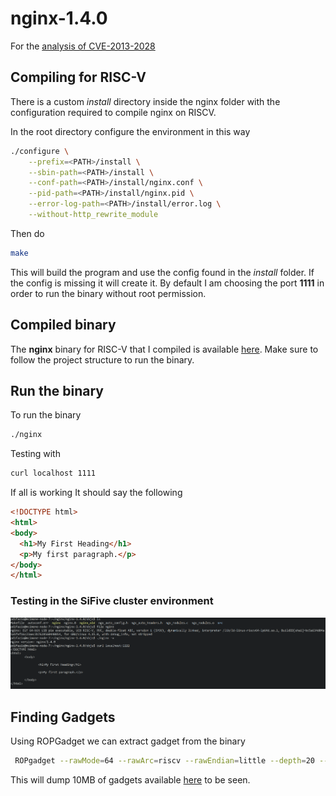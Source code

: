 nginx-1.4.0
===========

For the [analysis of CVE-2013-2028](https://www.vnsecurity.net/research/2013/05/21/analysis-of-nginx-cve-2013-2028.html)

## Compiling for RISC-V

There is a custom _install_ directory inside the nginx folder with the configuration required to compile nginx on RISCV.

In the root directory configure the environment in this way

```bash
./configure \
    --prefix=<PATH>/install \
    --sbin-path=<PATH>/install \
    --conf-path=<PATH>/install/nginx.conf \
    --pid-path=<PATH>/install/nginx.pid \
    --error-log-path=<PATH>/install/error.log \
    --without-http_rewrite_module
```

Then do 

```bash
make
```

This will build the program and use the config found in the _install_ folder. If the config is missing it will create it. By default I am choosing the port **1111** in order to run the binary without root permission.

## Compiled binary
The **nginx** binary for RISC-V that I compiled is available [here](https://github.com/BlessedRebuS/RISCV-Attacks/blob/main/nginx-1.4.0/objs/nginx). Make sure to follow the project structure to run the binary.

## Run the binary
To run the binary

```bash
./nginx
```

Testing with

```bash
curl localhost 1111
```

If all is working It should say the following

```html
<!DOCTYPE html>
<html>
<body>
  <h1>My First Heading</h1>
  <p>My first paragraph.</p>
</body>
</html>
```

### Testing in the SiFive cluster environment

<img src='../img/nginx.png' width='1000'>

## Finding Gadgets

Using ROPGadget we can extract gadget from the binary

```bash
 ROPgadget --rawMode=64 --rawArc=riscv --rawEndian=little --depth=20 --binary=nginx
 ```

This will dump 10MB of gadgets available [here](https://github.com/BlessedRebuS/RISCV-Attacks/blob/main/nginx-1.4.0/gadgets.txt) to be seen.




